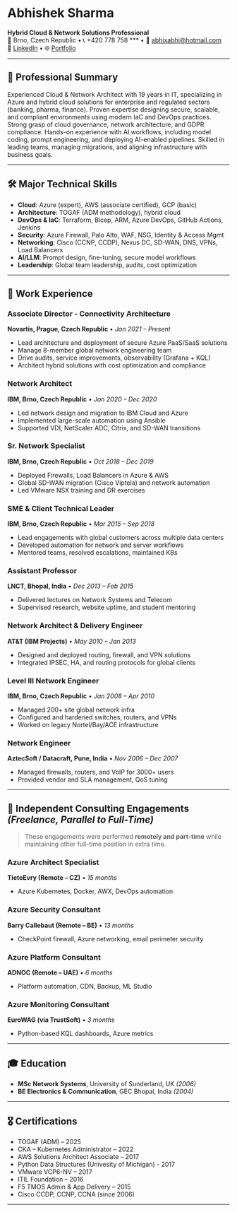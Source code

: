 # Abhishek Sharma

**Hybrid Cloud & Network Solutions Professional**  
📍 Brno, Czech Republic • 📞 +420 778 758 *** • 📧 abhixabhi@hotmail.com  
🔗 [LinkedIn](https://www.linkedin.com/in/absharma9/) • 🌐 [Portfolio](https://bold.pro/my/abhisshb/157)  

---

## 🧠 Professional Summary

Experienced Cloud & Network Architect with 19 years in IT, specializing in Azure and hybrid cloud solutions for enterprise and regulated sectors (banking, pharma, finance). Proven expertise designing secure, scalable, and compliant environments using modern IaC and DevOps practices. Strong grasp of cloud governance, network architecture, and GDPR compliance. Hands-on experience with AI workflows, including model coding, prompt engineering, and deploying AI-enabled pipelines. Skilled in leading teams, managing migrations, and aligning infrastructure with business goals.

---

## 🛠️ Major Technical Skills

- **Cloud**: Azure (expert), AWS (associate certified), GCP (basic)
- **Architecture**: TOGAF (ADM methodology), hybrid cloud
- **DevOps & IaC**: Terraform, Bicep, ARM, Azure DevOps, GitHub Actions, Jenkins
- **Security**: Azure Firewall, Palo Alto, WAF, NSG, Identity & Access Mgmt
- **Networking**: Cisco (CCNP, CCDP), Nexus DC, SD-WAN, DNS, VPNs, Load Balancers
- **AI/LLM**: Prompt design, fine-tuning, secure model workflows
- **Leadership**: Global team leadership, audits, cost optimization

---

## 💼 Work Experience

### Associate Director - Connectivity Architecture  
**Novartis, Prague, Czech Republic** • *Jan 2021 – Present*  
- Lead architecture and deployment of secure Azure PaaS/SaaS solutions  
- Manage 8-member global network engineering team  
- Drive audits, service improvements, observability (Grafana + KQL)  
- Architect hybrid solutions with cost optimization and compliance  

### Network Architect  
**IBM, Brno, Czech Republic** • *Jan 2020 – Dec 2020*  
- Led network design and migration to IBM Cloud and Azure  
- Implemented large-scale automation using Ansible  
- Supported VDI, NetScaler ADC, Citrix, and SD-WAN transitions  

### Sr. Network Specialist  
**IBM, Brno, Czech Republic** • *Oct 2018 – Dec 2019*  
- Deployed Firewalls, Load Balancers in Azure & AWS  
- Global SD-WAN migration (Cisco Viptela) and network automation  
- Led VMware NSX training and DR exercises  

### SME & Client Technical Leader  
**IBM, Brno, Czech Republic** • *Mar 2015 – Sep 2018*  
- Lead engagements with global customers across multiple data centers  
- Developed automation for network and server workflows  
- Mentored teams, resolved escalations, maintained KBs  

### Assistant Professor  
**LNCT, Bhopal, India** • *Dec 2013 – Feb 2015*  
- Delivered lectures on Network Systems and Telecom  
- Supervised research, website uptime, and student mentoring  

### Network Architect & Delivery Engineer  
**AT&T (IBM Projects)** • *May 2010 – Jan 2013*  
- Designed and deployed routing, firewall, and VPN solutions  
- Integrated IPSEC, HA, and routing protocols for global clients  

### Level III Network Engineer  
**IBM, Brno, Czech Republic** • *Jan 2008 – Apr 2010*  
- Managed 200+ site global network infra  
- Configured and hardened switches, routers, and VPNs  
- Worked on legacy Nortel/Bay/ACE infrastructure  

### Network Engineer  
**AztecSoft / Datacraft, Pune, India** • *Nov 2006 – Dec 2007*  
- Managed firewalls, routers, and VoIP for 3000+ users  
- Provided vendor and SLA management, QoS tuning  

---

## 🔧 Independent Consulting Engagements *(Freelance, Parallel to Full-Time)*

> These engagements were performed **remotely and part-time** while maintaining other full-time position in extra time.

### Azure Architect Specialist  
**TietoEvry (Remote – CZ)** • *15 months*  
- Azure Kubernetes, Docker, AWX, DevOps automation  

### Azure Security Consultant  
**Barry Callebaut (Remote – BE)** • *13 months*  
- CheckPoint firewall, Azure networking, email perimeter security  

### Azure Platform Consultant  
**ADNOC (Remote – UAE)** • *6 months*  
- Platform automation, CDN, Backup, ML Studio  

### Azure Monitoring Consultant  
**EuroWAG (via TrustSoft)** • *3 months*  
- Python-based KQL dashboards, Azure metrics  

---

## 🎓 Education

- **MSc Network Systems**, University of Sunderland, UK *(2006)*  
- **BE Electronics & Communication**, GEC Bhopal, India *(2004)*

---

## 🎖 Certifications

- TOGAF (ADM) – 2025  
- CKA – Kubernetes Administrator – 2022  
- AWS Solutions Architect Associate – 2017  
- Python Data Structures (Univesity of Michigan) - 2017
- VMware VCP6-NV – 2017  
- ITIL Foundation – 2016  
- F5 TMOS Admin & App Delivery – 2015  
- Cisco CCDP, CCNP, CCNA (since 2006)

---

